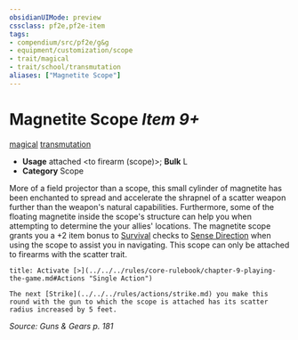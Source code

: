 ```yaml
---
obsidianUIMode: preview
cssclass: pf2e,pf2e-item
tags:
- compendium/src/pf2e/g&g
- equipment/customization/scope
- trait/magical
- trait/school/transmutation
aliases: ["Magnetite Scope"]
---
```

# Magnetite Scope *Item 9+*  
[magical](magical.md)  [transmutation](transmutation.md)  

- **Usage** attached <to firearm (scope)>; **Bulk** L
- **Category** Scope

More of a field projector than a scope, this small cylinder of magnetite has been enchanted to spread and accelerate the shrapnel of a scatter weapon further than the weapon's natural capabilities. Furthermore, some of the floating magnetite inside the scope's structure can help you when attempting to determine the your allies' locations. The magnetite scope grants you a +2 item bonus to [Survival](../../skills.md#Survival) checks to [Sense Direction](sense-direction.md) when using the scope to assist you in navigating. This scope can only be attached to firearms with the scatter trait.

```ad-embed-ability
title: Activate [>](../../../rules/core-rulebook/chapter-9-playing-the-game.md#Actions "Single Action")

The next [Strike](../../../rules/actions/strike.md) you make this round with the gun to which the scope is attached has its scatter radius increased by 5 feet.
```

*Source: Guns & Gears p. 181*
